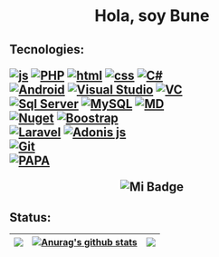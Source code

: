 
##
<h1 align="center">Hola, soy Bune</h1>

<h2>Tecnologies:

[![js](https://img.shields.io/badge/JavaScript-323330?style=for-the-badge&logo=javascript&logoColor=F7DF1E)]()
[![PHP](https://img.shields.io/badge/PHP-777BB4?style=for-the-badge&logo=php&logoColor=white)]()
[![html](https://img.shields.io/badge/HTML5-E34F26?style=for-the-badge&logo=html5&logoColor=white)]()
[![css](https://img.shields.io/badge/CSS3-1572B6?style=for-the-badge&logo=css3&logoColor=white)]()
[![C#](https://img.shields.io/badge/C_Sharp-007396?style=for-the-badge&logo=csharp&logoColor=white&labelColor=007396)]()
</br>
[![Android](https://img.shields.io/badge/Android-3DDC84?style=for-the-badge&logo=android&logoColor=white&labelColor=3DDC84)]()
[![Visual Studio](https://img.shields.io/badge/VisualStudio-1B6AC6?style=for-the-badge&logo=visualstudio&logoColor=white&labelColor=1B6AC6)]()
[![VC](https://img.shields.io/badge/VSCode-0078D4?style=for-the-badge&logo=visual%20studio%20code&logoColor=white)]()
</br>
[![Sql Server](https://img.shields.io/badge/SqlServer-FFCA28?style=for-the-badge&logo=microsoftsqlserver&logoColor=white&labelColor=FFCA28)]()
[![MySQL](https://img.shields.io/badge/MySQL-4479A1?style=for-the-badge&logo=mysql&logoColor=white&labelColor=4479A1)]()
[![MD](https://img.shields.io/badge/MariaDB-003545?style=for-the-badge&logo=mariadb&logoColor=white)]()
</br>
[![Nuget](https://img.shields.io/badge/NuGet-004880?style=for-the-badge&logo=nuget&logoColor=white)]()
[![Boostrap](https://img.shields.io/badge/Bootstrap-563D7C?style=for-the-badge&logo=bootstrap&logoColor=white)]()
</br>
[![Laravel](https://img.shields.io/badge/Laravel-FF2D20?style=for-the-badge&logo=laravel&logoColor=white)]()
[![Adonis js](https://img.shields.io/badge/adonis%20js-220052?style=for-the-badge&logo=adonisjs&logoColor=white)]()
</br>
[![Git](https://img.shields.io/badge/GIT-E44C30?style=for-the-badge&logo=git&logoColor=white)]()
</br>
[![PAPA](https://img.shields.io/badge/ChatGPT-74aa9c?style=for-the-badge&logo=openai&logoColor=white)]()



<p align="center">
<img src="https://mymodernmet.com/wp/wp-content/uploads/2019/10/nasa-black-hole-visualization-1.gif" alt="Mi Badge">
</p>


<h2>Status:
  
<img align="center" src="https://github-readme-streak-stats.herokuapp.com/?user=buneassassin&theme=light&hide_border=false" /> | <a href="https://github.com/anuraghazra/github-readme-stats"><img align="center" src="https://github-readme-stats.vercel.app/api?username=buneassassin&show_icons=true&include_all_commits=true&theme=buefy&hide_border=true" alt="Anurag's github stats" /></a> | <a href="https://github.com/anuraghazra/github-readme-stats"><img align="center" src="https://github-readme-stats.vercel.app/api/top-langs/?username=buneassassin&layout=compact&theme=buefy&hide_border=true" /></a> 
| ------------- | ------------- | ------------- |



